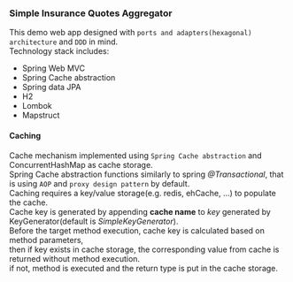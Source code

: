### Simple Insurance Quotes Aggregator
This demo web app designed with `ports and adapters(hexagonal) architecture` and `DDD` in mind.     
Technology stack includes:
- Spring Web MVC
- Spring Cache abstraction
- Spring data JPA
- H2 
- Lombok
- Mapstruct

#### Caching
Cache mechanism implemented using `Spring Cache abstraction` and ConcurrentHashMap as cache storage.    
Spring Cache abstraction functions similarly to spring *@Transactional*, that is using `AOP` and `proxy design pattern` by default.    
Caching requires a key/value storage(e.g. redis, ehCache, ...) to populate the cache.    
Cache key is generated by appending **cache name** to *key* generated by KeyGenerator(default is *SimpleKeyGenerator*).    
Before the target method execution, cache key is calculated based on method parameters,    
then if key exists in cache storage, the corresponding value from cache is returned without method execution.    
if not, method is executed and the return type is put in the cache storage.    

